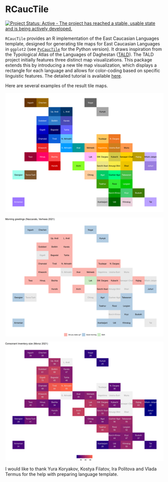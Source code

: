 # RCaucTile

[![Project Status: Active - The project has reached a stable, usable state and is being actively developed.](http://www.repostatus.org/badges/latest/active.svg)](https://www.repostatus.org/#active)

`RCaucTile` provides an R implementation of the East Caucasian Languages template, designed for generating tile maps for East Caucasian Languages in `ggplot2` (see [`PyCaucTile`](https://github.com/LingConLab/PyCaucTile/) for the Python version). It draws inspiration from the Typological Atlas of the Languages of Daghestan ([TALD](https://lingconlab.ru/tald/)). The TALD project initially features three distinct map visualizations. This package extends this by introducing a new tile map visualization, which displays a rectangle for each language and allows for color-coding based on specific linguistic features. The detailed tutorial is available [here](https://lingconlab.github.io/RCaucTile/).

Here are several examples of the result tile maps.

![](docs/index_files/figure-html/unnamed-chunk-1-1.png)

![](docs/index_files/figure-html/unnamed-chunk-16-1.png)

![](docs/index_files/figure-html/unnamed-chunk-13-3.png)

I would like to thank Yura Koryakov, Kostya Filatov, Ira Politova and Vlada Termus for the help with preparing language template.
